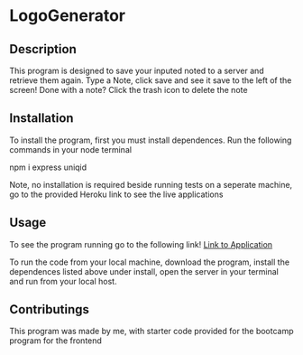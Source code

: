 # LogoGenerator

## Description
This program is designed to save your inputed noted to a server and retrieve them again. Type a Note, click save and see it save to the left of the screen! Done with a note? Click the trash icon to delete the note

## Installation
To install the program, first you must install dependences. Run the following commands in your node terminal

npm i express uniqid

Note, no installation is required beside running tests on a seperate machine, go to the provided Heroku link to see the live applications


## Usage
To see the program running go to the following link!
[Link to Application](https://expressjsapplication-17b5499270c6.herokuapp.com/)

To run the code from your local machine, download the program, install the dependences listed above under install, open the server in your terminal and run from your local host.

## Contributings
This program was made by me, with starter code provided for the bootcamp program for the frontend
